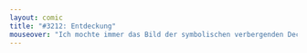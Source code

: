 ```yaml
---
layout: comic
title: "#3212: Entdeckung"
mouseover: "Ich mochte immer das Bild der symbolischen verbergenden Decke, die beim Entdecken vom gefundenen Objekt weggezogen wird."
---
```

